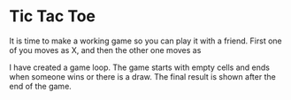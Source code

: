 # Tic Tac Toe

It is time to make a working game so you can play it with a friend.
First one of you moves as X, and then the other one moves as

I have created a game loop. The game starts with empty cells and ends when someone wins or there is a draw. The final result is shown after the end of the game.


